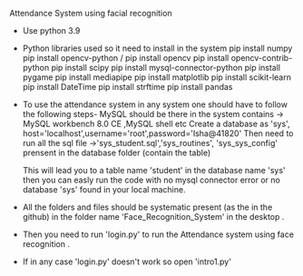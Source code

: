 Attendance System using facial recognition
* Use python 3.9
* Python libraries used so it need to install in the system
    pip install numpy
    pip install opencv-python / pip install opencv 
    pip install opencv-contrib-python
    pip install scipy
    pip install mysql-connector-python
    pip install pygame
    pip install mediapipe
    pip install matplotlib
    pip install scikit-learn
    pip install DateTime
    pip install strftime
    pip install pandas

* To use the attendance system in any system one should have to follow the following steps-
    MySQL should be there in the system contains -> MySQL workbench 8.0 CE ,MySQL shell etc
    Create a database as 'sys', host='localhost',username='root',password='Isha@41820'
    Then need to run all the sql file ->'sys_student.sql','sys_routines', 'sys_sys_config' prensent in the database folder  (contain the table)

    This will lead you to a table name 'student' in the database name 'sys' then you can easly run the code with no mysql connector error or no database 'sys' found in your local machine.

* All the folders and files should be systematic present (as the in the github) in the folder name 'Face_Recognition_System' in the desktop . 

* Then you need to run 'login.py' to run the Attendance system using face recognition .  
* If in any case 'login.py' doesn't work so open 'intro1.py'  
